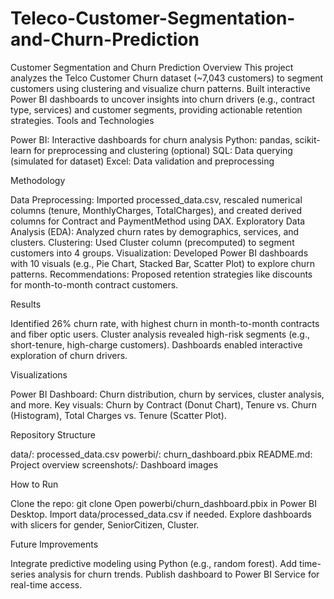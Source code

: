 # Teleco-Customer-Segmentation-and-Churn-Prediction
Customer Segmentation and Churn Prediction
Overview
This project analyzes the Telco Customer Churn dataset (~7,043 customers) to segment customers using clustering and visualize churn patterns. Built interactive Power BI dashboards to uncover insights into churn drivers (e.g., contract type, services) and customer segments, providing actionable retention strategies.
Tools and Technologies

Power BI: Interactive dashboards for churn analysis
Python: pandas, scikit-learn for preprocessing and clustering (optional)
SQL: Data querying (simulated for dataset)
Excel: Data validation and preprocessing

Methodology

Data Preprocessing: Imported processed_data.csv, rescaled numerical columns (tenure, MonthlyCharges, TotalCharges), and created derived columns for Contract and PaymentMethod using DAX.
Exploratory Data Analysis (EDA): Analyzed churn rates by demographics, services, and clusters.
Clustering: Used Cluster column (precomputed) to segment customers into 4 groups.
Visualization: Developed Power BI dashboards with 10 visuals (e.g., Pie Chart, Stacked Bar, Scatter Plot) to explore churn patterns.
Recommendations: Proposed retention strategies like discounts for month-to-month contract customers.

Results

Identified 26% churn rate, with highest churn in month-to-month contracts and fiber optic users.
Cluster analysis revealed high-risk segments (e.g., short-tenure, high-charge customers).
Dashboards enabled interactive exploration of churn drivers.

Visualizations

Power BI Dashboard: Churn distribution, churn by services, cluster analysis, and more.
Key visuals: Churn by Contract (Donut Chart), Tenure vs. Churn (Histogram), Total Charges vs. Tenure (Scatter Plot).

Repository Structure

data/: processed_data.csv
powerbi/: churn_dashboard.pbix
README.md: Project overview
screenshots/: Dashboard images

How to Run

Clone the repo: git clone 
Open powerbi/churn_dashboard.pbix in Power BI Desktop.
Import data/processed_data.csv if needed.
Explore dashboards with slicers for gender, SeniorCitizen, Cluster.

Future Improvements

Integrate predictive modeling using Python (e.g., random forest).
Add time-series analysis for churn trends.
Publish dashboard to Power BI Service for real-time access.

